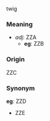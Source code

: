 twig
### Meaning
+ _adj_: ZZA
    + __eg__: ZZB

### Origin

ZZC

### Synonym

__eg__: ZZD

+ ZZE


